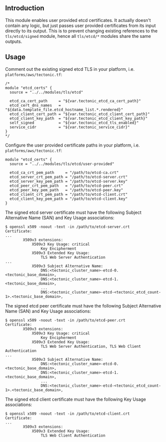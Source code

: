 ## Introduction

This module enables user provided etcd certificates.
It actually doesn't contain any logic, but just passes user provided certificates from its input directly to its output.
This is to prevent changing existing references to the `tls/etcd/signed` module, hence all `tls/etcd/*` modules share
the same outputs.

## Usage

Comment out the existing signed etcd TLS in your platform, i.e. `platforms/aws/tectonic.tf`:
```
/*
module "etcd_certs" {
  source = "../../modules/tls/etcd"

  etcd_ca_cert_path     = "${var.tectonic_etcd_ca_cert_path}"
  etcd_cert_dns_names   = "${data.template_file.etcd_hostname_list.*.rendered}"
  etcd_client_cert_path = "${var.tectonic_etcd_client_cert_path}"
  etcd_client_key_path  = "${var.tectonic_etcd_client_key_path}"
  self_signed           = "${var.tectonic_etcd_tls_enabled}"
  service_cidr          = "${var.tectonic_service_cidr}"
}
*/
```

Configure the user provided certificate paths in your platform, i.e. `platforms/aws/tectonic.tf`:
```
module "etcd_certs" {
  source = "../../modules/tls/etcd/user-provided"

  etcd_ca_crt_pem_path     = "/path/to/etcd-ca.crt"
  etcd_server_crt_pem_path = "/path/to/etcd-server.crt"
  etcd_server_key_pem_path = "/path/to/etcd-server.key"
  etcd_peer_crt_pem_path   = "/path/to/etcd-peer.crt"
  etcd_peer_key_pem_path   = "/path/to/etcd-peer.key"
  etcd_client_crt_pem_path = "/path/to/etcd-client.crt"
  etcd_client_key_pem_path = "/path/to/etcd-client.key"
}
```

The signed etcd server certificate must have the following Subject Alternative Name (SAN) and Key Usage associations:
```
$ openssl x509 -noout -text -in /path/to/etcd-server.crt 
Certificate:
...
        X509v3 extensions:
            X509v3 Key Usage: critical
                Key Encipherment
            X509v3 Extended Key Usage: 
                TLS Web Server Authentication
...
            X509v3 Subject Alternative Name: 
                DNS:<tectonic_cluster_name>-etcd-0.<tectonic_base_domain>,
                DNS:<tectonic_cluster_name>-etcd-1.<tectonic_base_domain>,
                ...
                DNS:<tectonic_cluster_name>-etcd-<tectonic_etcd_count-1>.<tectonic_base_domain>,
```

The signed etcd peer certificate must have the following Subject Alternative Name (SAN) and Key Usage associations:
```
$ openssl x509 -noout -text -in /path/to/etcd-peer.crt 
Certificate:
        X509v3 extensions:
            X509v3 Key Usage: critical
                Key Encipherment
            X509v3 Extended Key Usage: 
                TLS Web Server Authentication, TLS Web Client Authentication
...
            X509v3 Subject Alternative Name: 
                DNS:<tectonic_cluster_name>-etcd-0.<tectonic_base_domain>,
                DNS:<tectonic_cluster_name>-etcd-1.<tectonic_base_domain>,
                ...
                DNS:<tectonic_cluster_name>-etcd-<tectonic_etcd_count-1>.<tectonic_base_domain>,
```

The signed etcd client certificate must have the following Key Usage associations:
```
$ openssl x509 -noout -text -in /path/to/etcd-client.crt 
Certificate:
...
        X509v3 extensions:
            X509v3 Extended Key Usage: 
                TLS Web Client Authentication
```
